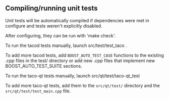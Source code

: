 Compiling/running unit tests
------------------------------------

Unit tests will be automatically compiled if dependencies were met in configure
and tests weren't explicitly disabled.

After configuring, they can be run with 'make check'.

To run the tacod tests manually, launch src/test/test_taco .

To add more tacod tests, add `BOOST_AUTO_TEST_CASE` functions to the existing
.cpp files in the test/ directory or add new .cpp files that
implement new BOOST_AUTO_TEST_SUITE sections.

To run the taco-qt tests manually, launch src/qt/test/taco-qt_test

To add more taco-qt tests, add them to the `src/qt/test/` directory and
the `src/qt/test/test_main.cpp` file.
